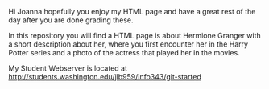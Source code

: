 Hi Joanna hopefully you enjoy my HTML page and have a great rest of the day after you are done grading these.

In this repository you will find a HTML page is about Hermione Granger with a short description about her, where you first encounter her in the Harry Potter series and a photo of the actress that played her in the movies.

My Student Webserver is located at http://students.washington.edu/jlb959/info343/git-started